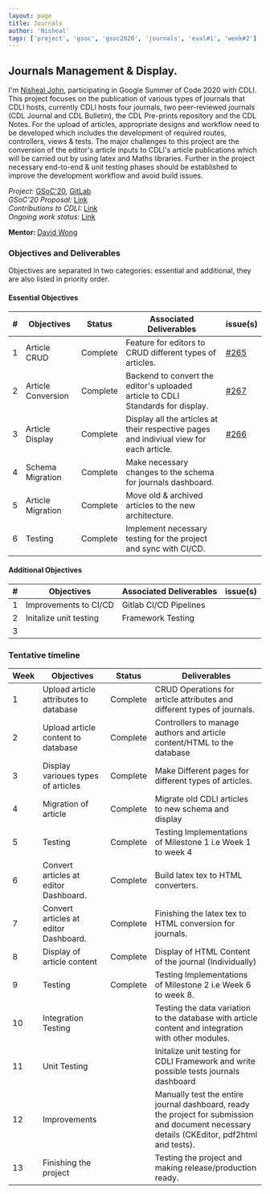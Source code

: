 ```yaml
---
layout: page
title: Journals
author: 'Nisheal'
tags: ['project', 'gsoc', 'gsoc2020', 'journals', 'eval#1', 'week#2']
---
```


## Journals Management & Display.

I'm <a href="https://in.linkedin.com/in/nishealjohn">Nisheal John</a>, participating in Google Summer of Code 2020 with CDLI.
This project focuses on the publication of various types of journals that CDLI hosts, currently CDLI hosts four journals, two peer-reviewed journals (CDL Journal and CDL Bulletin), the CDL Pre-prints repository and the CDL Notes. For the upload of articles, appropriate designs and workflow need to be developed which includes the development of required routes, controllers, views & tests. The major challenges to this project are the conversion of the editor's article inputs to CDLI's article publications which will be carried out by using latex and Maths libraries. Further in the project necessary end-to-end & unit testing phases should be established to improve the development workflow and avoid build issues.<br>

<i>Project:</i>
<a target="_blank" href="https://summerofcode.withgoogle.com/projects/#5756188689432576
">GSoC'20</a>,
<a target="_blank" href="https://gitlab.com/cdli/framework"> GitLab</a>
<br>
<i>GSoC'20 Proposal:</i>
<a href="https://docs.google.com/document/d/1RqDL5N3zou7Jr5hd7dXfV4L-Dr6gu0kOevz7tKUzsZ8/edit">Link</a><br>
<i>Contributions to CDLI:</i>
<a href="https://gitlab.com/cdli/framework/-/merge_requests?scope=all&utf8=%E2%9C%93&state=all&author_username=nishealj
">Link<a><br>
<i>Ongoing work status:</i>
<a href="https://docs.google.com/spreadsheets/d/1G9bFZZEGgC9URRTA15ZaxRsDyZIPjIQr4x13S4bi7xc/edit#gid=0
">Link<a><br>

<b>Mentor: </b> <a target="_blank" href='mailto:lizardcircusus@gmail.com'>David Wong</a>

### Objectives and Deliverables

Objectives are separated in two categories: essential and additional, they are also listed in priority order.

#### Essential Objectives

| \#  | Objectives         | Status | Associated Deliverables                                                         | issue(s) |
| --- | ------------------ | -------- | ------------------------------------------------------------------------------- | -------- |
| 1   | Article CRUD     | Complete|Feature for editors to CRUD different types of articles.                      |  <a target="_blank" href='https://gitlab.com/cdli/framework/-/issues/265'>#265</a>        |
| 2   | Article Conversion |Complete |Backend to convert the editor's uploaded article to CDLI Standards for display. |   <a target="_blank" href='https://gitlab.com/cdli/framework/-/issues/267'>#267</a>       |
| 3   | Article Display    |Complete |Display all the articles at their respective pages and indiviual view for each article.|   <a target="_blank" href='https://gitlab.com/cdli/framework/-/issues/266'>#266</a>       |
| 4   | Schema Migration   | Complete |Make necessary changes to the schema for journals dashboard.                    |          |
| 5   | Article Migration  | Complete |Move old & archived articles to the new architecture.                           |          |
| 6   | Testing            | Complete |Implement necessary testing for the project and sync with CI/CD.                |          |

#### Additional Objectives

| \#  | Objectives             | Associated Deliverables | issue(s) |
| --- | ---------------------- | ----------------------- | -------- |
| 1   | Improvements to CI/CD  | Gitlab CI/CD Pipelines  |          |
| 2   | Initalize unit testing | Framework Testing       |          |
| 3   |                        |                         |          |

### Tentative timeline

| Week | Objectives                            |Status |Deliverables                                                                                           |
| ---- | ------------------------------------- |------ |------------------------------------------------------------------------------------------------------ |
| 1    | Upload article attributes to database | Complete|CRUD Operations for article attributes and different types of journals.                                |
| 2    | Upload article content to database    | Complete|Controllers to manage authors and article content/HTML to the database |
| 3    | Display varioues types of articles    | Complete|Make Different pages for different types of articles.                                                  |
| 4    | Migration of article                  | Complete|Migrate old CDLI articles to new schema and display                                                    |
| 5    | Testing                               |Complete |Testing Implementations of Milestone 1 i.e Week 1 to week 4                                                                |
| 6    | Convert articles at editor Dashboard. |Complete |Build latex tex to HTML converters.                                           |
| 7    | Convert articles at editor Dashboard. |Complete |Finishing the latex tex to HTML conversion for journals.                                               |
| 8    | Display of article content            |Complete |Display of HTML Content of the journal (Individually)                                                  |
| 9    | Testing                               |Complete |Testing Implementations of Milestone 2 i.e Week 6 to week 8.                                                                |
| 10   | Integration Testing                   | |Testing the data variation to the database with article content and integration with other modules.    |
| 11   | Unit Testing                          | |Initalize unit testing for CDLI Framework and write possible tests journals dashboard                  |
| 12   | Improvements                          | |Manually test the entire journal dashboard, ready the project for submission and document necessary details (CKEditor, pdf2html and tests). |
| 13   | Finishing the project                 | |Testing the project and making release/production ready.                                               |
